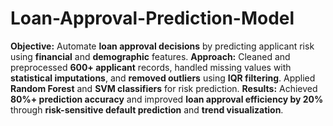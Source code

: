 # Loan-Approval-Prediction-Model
**Objective:** Automate **loan approval decisions** by predicting applicant risk using **financial** and **demographic** features.
**Approach:** Cleaned and preprocessed **600+ applicant** records, handled missing values with **statistical imputations**, and **removed outliers** using **IQR filtering**. Applied **Random Forest** and **SVM classifiers** for risk prediction.
**Results:** Achieved **80%+ prediction accuracy** and improved **loan approval efficiency by 20%** through **risk-sensitive default prediction** and **trend visualization**.
